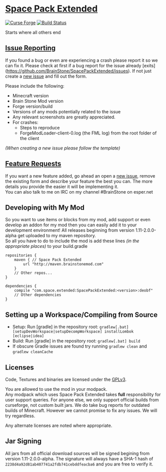 [Space Pack Extended](https://minecraft.curseforge.com/projects/space-extended-mod)
===================================================================================

[![Curse Forge](http://cf.way2muchnoise.eu/short_252607_downloads.svg)](https://minecraft.curseforge.com/projects/space-extended-mod)
[![Build Status](https://gitlab.brainstonemod.com/BrainStone/SpacePackExtended/badges/master/build.svg)](https://gitlab.brainstonemod.com/BrainStone/SpacePackExtended/commits/master)

Starts where all others end

[Issue Reporting](https://github.com/BrainStone/SpacePackExtended/issues)
------------------------------------------------------------------

If you found a bug or even are experiencing a crash please report it so we can fix it. Please check at first if a bug report for the issue already [exits]
(https://github.com/BrainStone/SpacePackExtended/issues). If not just create a [new issue](https://github.com/BrainStone/SpacePackExtended/issues/new) and fill
out the form.

Please include the following:

* Minecraft version
* Brain Stone Mod version
* Forge version/build
* Versions of any mods potentially related to the issue 
* Any relevant screenshots are greatly appreciated.
* For crashes:
  * Steps to reproduce
  * ForgeModLoader-client-0.log (the FML log) from the root folder of the client
 
*(When creating a new issue please follow the template)*

[Feature Requests](https://github.com/BrainStone/SpacePackExtended/issues)
-------------------------------------------------------------------

If you want a new feature added, go ahead an open a [new issue](https://github.com/BrainStone/SpacePackExtended/issues/new), remove the existing form and
describe your feature the best you can. The more details you provide the easier it will be implementing it.  
You can also talk to me on IRC on my channel #BrainStone on esper.net

Developing with My Mod
----------------------

So you want to use items or blocks from my mod, add support or even develop an addon for my mod then you can easily add it to your development environment! All
releases beginning from version 1.11-2.0.0-alpha get uploaded to my maven repository.  
So all you have to do to include the mod is add these lines *(in the appropriate places)* to your build.gradle

    repositories {
        maven { // Space Pack Extended
            url "http://maven.brainstonemod.com"
        }
        // Other repos...
    }
    
    dependencies {
        compile "com.space.extended:SpacePackExtended:<version>:deobf"
        // Other dependencies
    }

Setting up a Workspace/Compiling from Source
--------------------------------------------

* Setup: Run [gradle] in the repository root: `gradlew[.bat] [setupDevWorkspace|setupDecompWorkspace] installLombok [eclipse|idea]`
* Build: Run [gradle] in the repository root: `gradlew[.bat] build`
* If obscure Gradle issues are found try running `gradlew clean` and `gradlew cleanCache`

Licenses
--------

Code, Textures and binaries are licensed under the [GPLv3](https://www.gnu.org/licenses/#GPL).

You are allowed to use the mod in your modpack.  
Any modpack which uses Space Pack Extended takes **full** responsibility for user support queries. For anyone else, we only support official builds from
curseforge, not custom built jars. We do take bug reports for outdated builds of Minecraft. However we cannot promise to fix any issues. We will try regardless.

Any alternate licenses are noted where appropriate.

Jar Signing
-----------

All jars from all official download sources will be signed begining from version 1.11-2.0.0-alpha. The signature will always have a SHA-1 hash of
`2238d4a92d81ab407741a2fdb741cebddfeacba6` and you are free to verify it.

